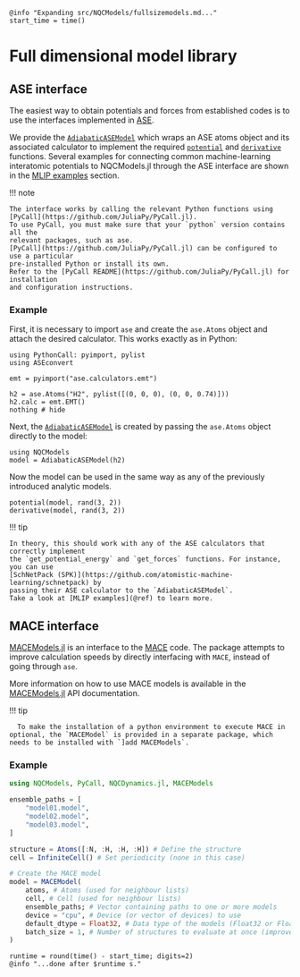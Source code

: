```@setup logging
@info "Expanding src/NQCModels/fullsizemodels.md..."
start_time = time()
```

# Full dimensional model library

## ASE interface

The easiest way to obtain potentials and forces from established codes is to
use the interfaces implemented in [ASE](https://wiki.fysik.dtu.dk/ase/).

We provide the [`AdiabaticASEModel`](@ref) which wraps an ASE atoms object and its
associated calculator to implement the required [`potential`](@ref) and
[`derivative`](@ref) functions.
Several examples for connecting common machine-learning interatomic potentials to NQCModels.jl through the ASE interface are shown in the [MLIP examples](@ref) section.

!!! note

    The interface works by calling the relevant Python functions using
    [PyCall](https://github.com/JuliaPy/PyCall.jl).
    To use PyCall, you must make sure that your `python` version contains all the
    relevant packages, such as ase.
    [PyCall](https://github.com/JuliaPy/PyCall.jl) can be configured to use a particular
    pre-installed Python or install its own.
    Refer to the [PyCall README](https://github.com/JuliaPy/PyCall.jl) for installation
    and configuration instructions.

### Example

First, it is necessary to import `ase` and create the `ase.Atoms` object and attach
the desired calculator. This works exactly as in Python:

```@example ase
using PythonCall: pyimport, pylist
using ASEconvert

emt = pyimport("ase.calculators.emt")

h2 = ase.Atoms("H2", pylist([(0, 0, 0), (0, 0, 0.74)]))
h2.calc = emt.EMT()
nothing # hide
```

Next, the [`AdiabaticASEModel`](@ref) is created by passing the `ase.Atoms` object directly
to the model:

```@repl ase
using NQCModels
model = AdiabaticASEModel(h2)
```

Now the model can be used in the same way as any of the previously introduced
analytic models.

```@repl ase
potential(model, rand(3, 2))
derivative(model, rand(3, 2))
```

!!! tip

    In theory, this should work with any of the ASE calculators that correctly implement
    the `get_potential_energy` and `get_forces` functions. For instance, you can use
    [SchNetPack (SPK)](https://github.com/atomistic-machine-learning/schnetpack) by
    passing their ASE calculator to the `AdiabaticASEModel`.
    Take a look at [MLIP examples](@ref) to learn more.

## MACE interface

[MACEModels.jl](https://github.com/NQCD/MACEModels.jl) is an interface to the [MACE](https://github.com/ACEsuit/mace) code. The package attempts to improve calculation speeds by directly interfacing with `MACE`, instead of going through `ase`.

More information on how to use MACE models is available in the [MACEModels.jl](@ref) API documentation. 

!!! tip

      To make the installation of a python environment to execute MACE in optional, the `MACEModel` is provided in a separate package, which needs to be installed with `]add MACEModels`. 

### Example

```julia
using NQCModels, PyCall, NQCDynamics.jl, MACEModels

ensemble_paths = [
    "model01.model",
    "model02.model",
    "model03.model",
]

structure = Atoms([:N, :H, :H, :H]) # Define the structure
cell = InfiniteCell() # Set periodicity (none in this case)

# Create the MACE model
model = MACEModel(
    atoms, # Atoms (used for neighbour lists)
    cell, # Cell (used for neighbour lists)
    ensemble_paths; # Vector containing paths to one or more models
    device = "cpu", # Device (or vector of devices) to use
    default_dtype = Float32, # Data type of the models (Float32 or Float64)
    batch_size = 1, # Number of structures to evaluate at once (improves overall throughput)
)
```

```@setup logging
runtime = round(time() - start_time; digits=2)
@info "...done after $runtime s."
```
